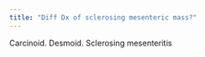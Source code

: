 ```yaml
---
title: "Diff Dx of sclerosing mesenteric mass?"
---
```

Carcinoid. Desmoid. Sclerosing mesenteritis

